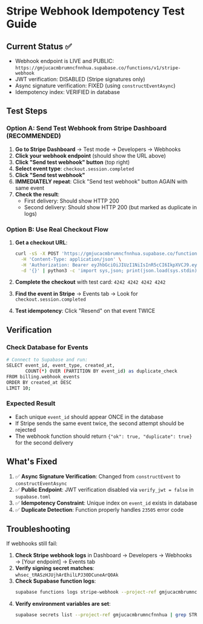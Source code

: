 # Stripe Webhook Idempotency Test Guide

## Current Status ✅
- Webhook endpoint is LIVE and PUBLIC: `https://gmjucacmbrumncfnnhua.supabase.co/functions/v1/stripe-webhook`
- JWT verification: DISABLED (Stripe signatures only)
- Async signature verification: FIXED (using `constructEventAsync`)
- Idempotency index: VERIFIED in database

## Test Steps

### Option A: Send Test Webhook from Stripe Dashboard (RECOMMENDED)

1. **Go to Stripe Dashboard** → Test mode → Developers → Webhooks
2. **Click your webhook endpoint** (should show the URL above)
3. **Click "Send test webhook" button** (top right)
4. **Select event type**: `checkout.session.completed`
5. **Click "Send test webhook"**
6. **IMMEDIATELY repeat**: Click "Send test webhook" button AGAIN with same event
7. **Check the result**:
   - First delivery: Should show HTTP 200
   - Second delivery: Should show HTTP 200 (but marked as duplicate in logs)

### Option B: Use Real Checkout Flow

1. **Get a checkout URL**:
   ```bash
   curl -sS -X POST 'https://gmjucacmbrumncfnnhua.supabase.co/functions/v1/create-checkout' \
     -H 'Content-Type: application/json' \
     -H 'Authorization: Bearer eyJhbGciOiJIUzI1NiIsInR5cCI6IkpXVCJ9.eyJpc3MiOiJzdXBhYmFzZSIsInJlZiI6ImdtanVjYWNtYnJ1bW5jZm5uaHVhIiwicm9sZSI6ImFub24iLCJpYXQiOjE3NTgwNTkzMDgsImV4cCI6MjA3MzYzNTMwOH0.sR4S7DNrwxhi1C4HFnDzr0YL6IBqxzVwCGYtBDhSAFI' \
     -d '{}' | python3 -c 'import sys,json; print(json.load(sys.stdin).get("url",""))'
   ```

2. **Complete the checkout** with test card: `4242 4242 4242 4242`

3. **Find the event in Stripe** → Events tab → Look for `checkout.session.completed`

4. **Test idempotency**: Click "Resend" on that event TWICE

## Verification

### Check Database for Events
```bash
# Connect to Supabase and run:
SELECT event_id, event_type, created_at,
       COUNT(*) OVER (PARTITION BY event_id) as duplicate_check
FROM billing.webhook_events
ORDER BY created_at DESC
LIMIT 10;
```

### Expected Result
- Each unique `event_id` should appear ONCE in the database
- If Stripe sends the same event twice, the second attempt should be rejected
- The webhook function should return `{"ok": true, "duplicate": true}` for the second delivery

## What's Fixed

1. ✅ **Async Signature Verification**: Changed from `constructEvent` to `constructEventAsync`
2. ✅ **Public Endpoint**: JWT verification disabled via `verify_jwt = false` in `supabase.toml`
3. ✅ **Idempotency Constraint**: Unique index on `event_id` exists in database
4. ✅ **Duplicate Detection**: Function properly handles `23505` error code

## Troubleshooting

If webhooks still fail:

1. **Check Stripe webhook logs** in Dashboard → Developers → Webhooks → [Your endpoint] → Events tab
2. **Verify signing secret matches**: `whsec_tRASzHJUjhArEhilLPJ30DCuneArQ0Ak`
3. **Check Supabase function logs**:
   ```bash
   supabase functions logs stripe-webhook --project-ref gmjucacmbrumncfnnhua
   ```
4. **Verify environment variables are set**:
   ```bash
   supabase secrets list --project-ref gmjucacmbrumncfnnhua | grep STRIPE
   ```
